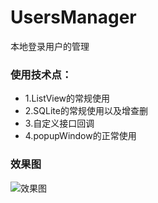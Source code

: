 # UsersManager
本地登录用户的管理
### 使用技术点：
*  1.ListView的常规使用
*  2.SQLite的常规使用以及增查删
*  3.自定义接口回调
*  4.popupWindow的正常使用

### 效果图 
![效果图](http://img.blog.csdn.net/20170412102127396?watermark/2/text/aHR0cDovL2Jsb2cuY3Nkbi5uZXQvQmluZ3NtYW4=/font/5a6L5L2T/fontsize/400/fill/I0JBQkFCMA==/dissolve/70/gravity/SouthEast)
